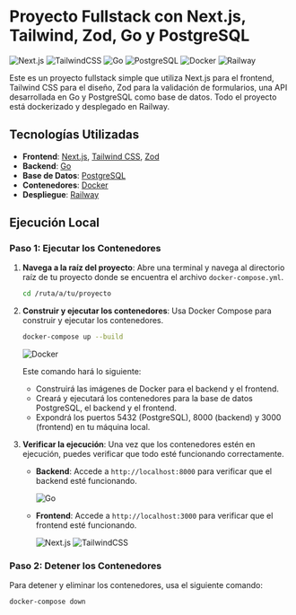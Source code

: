 # Proyecto Fullstack con Next.js, Tailwind, Zod, Go y PostgreSQL

![Next.js](https://img.shields.io/badge/Next.js-000000?style=for-the-badge&logo=nextdotjs&logoColor=white)
![TailwindCSS](https://img.shields.io/badge/TailwindCSS-38B2AC?style=for-the-badge&logo=tailwind-css&logoColor=white)
![Go](https://img.shields.io/badge/Go-00ADD8?style=for-the-badge&logo=go&logoColor=white)
![PostgreSQL](https://img.shields.io/badge/PostgreSQL-336791?style=for-the-badge&logo=postgresql&logoColor=white)
![Docker](https://img.shields.io/badge/Docker-2496ED?style=for-the-badge&logo=docker&logoColor=white)
![Railway](https://img.shields.io/badge/Railway-0B0D0E?style=for-the-badge&logo=railway&logoColor=white)

Este es un proyecto fullstack simple que utiliza Next.js para el frontend, Tailwind CSS para el diseño, Zod para la validación de formularios, una API desarrollada en Go y PostgreSQL como base de datos. Todo el proyecto está dockerizado y desplegado en Railway.

## Tecnologías Utilizadas

- **Frontend**: [Next.js](https://nextjs.org/), [Tailwind CSS](https://tailwindcss.com/), [Zod](https://github.com/colinhacks/zod)
- **Backend**: [Go](https://golang.org/)
- **Base de Datos**: [PostgreSQL](https://www.postgresql.org/)
- **Contenedores**: [Docker](https://www.docker.com/)
- **Despliegue**: [Railway](https://railway.app/)

## Ejecución Local

### Paso 1: Ejecutar los Contenedores

1. **Navega a la raíz del proyecto**: Abre una terminal y navega al directorio raíz de tu proyecto donde se encuentra el archivo `docker-compose.yml`.

    ```sh
    cd /ruta/a/tu/proyecto
    ```

2. **Construir y ejecutar los contenedores**: Usa Docker Compose para construir y ejecutar los contenedores.

    ```sh
    docker-compose up --build
    ```

    ![Docker](https://img.shields.io/badge/Docker-2496ED?style=for-the-badge&logo=docker&logoColor=white)

    Este comando hará lo siguiente:
    - Construirá las imágenes de Docker para el backend y el frontend.
    - Creará y ejecutará los contenedores para la base de datos PostgreSQL, el backend y el frontend.
    - Expondrá los puertos 5432 (PostgreSQL), 8000 (backend) y 3000 (frontend) en tu máquina local.

3. **Verificar la ejecución**: Una vez que los contenedores estén en ejecución, puedes verificar que todo esté funcionando correctamente.

    - **Backend**: Accede a `http://localhost:8000` para verificar que el backend esté funcionando.
    
        ![Go](https://img.shields.io/badge/Go-00ADD8?style=for-the-badge&logo=go&logoColor=white)

    - **Frontend**: Accede a `http://localhost:3000` para verificar que el frontend esté funcionando.
    
        ![Next.js](https://img.shields.io/badge/Next.js-000000?style=for-the-badge&logo=nextdotjs&logoColor=white)
        ![TailwindCSS](https://img.shields.io/badge/TailwindCSS-38B2AC?style=for-the-badge&logo=tailwind-css&logoColor=white)

### Paso 2: Detener los Contenedores

Para detener y eliminar los contenedores, usa el siguiente comando:

```sh
docker-compose down
